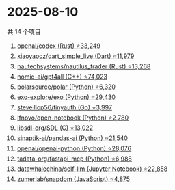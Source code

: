 # 2025-08-10

共 14 个项目

<!-- BEGIN GITHUB -->
<!-- 最后更新时间 2025-08-10 10:58:41 +0800 -->
1. [openai/codex (Rust) ⭐33,249](https://github.com/openai/codex)
1. [xiaoyaocz/dart_simple_live (Dart) ⭐11,979](https://github.com/xiaoyaocz/dart_simple_live)
1. [nautechsystems/nautilus_trader (Rust) ⭐13,268](https://github.com/nautechsystems/nautilus_trader)
1. [nomic-ai/gpt4all (C++) ⭐74,023](https://github.com/nomic-ai/gpt4all)
1. [polarsource/polar (Python) ⭐6,320](https://github.com/polarsource/polar)
1. [exo-explore/exo (Python) ⭐29,430](https://github.com/exo-explore/exo)
1. [steveiliop56/tinyauth (Go) ⭐3,997](https://github.com/steveiliop56/tinyauth)
1. [lfnovo/open-notebook (Python) ⭐2,780](https://github.com/lfnovo/open-notebook)
1. [libsdl-org/SDL (C) ⭐13,022](https://github.com/libsdl-org/SDL)
1. [sinaptik-ai/pandas-ai (Python) ⭐21,540](https://github.com/sinaptik-ai/pandas-ai)
1. [openai/openai-python (Python) ⭐28,076](https://github.com/openai/openai-python)
1. [tadata-org/fastapi_mcp (Python) ⭐6,988](https://github.com/tadata-org/fastapi_mcp)
1. [datawhalechina/self-llm (Jupyter Notebook) ⭐22,858](https://github.com/datawhalechina/self-llm)
1. [zumerlab/snapdom (JavaScript) ⭐4,875](https://github.com/zumerlab/snapdom)
<!-- END GITHUB -->